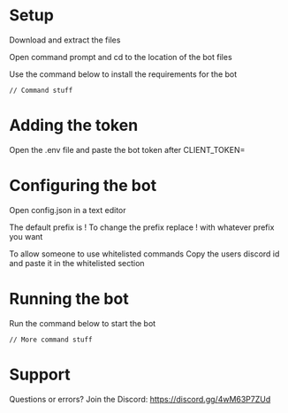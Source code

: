 # Setup

Download and extract the files

Open command prompt and cd to the location of the bot files

Use the command below to install the requirements for the bot
```
// Command stuff
```

# Adding the token
Open the .env file and paste the bot token after CLIENT_TOKEN=

# Configuring the bot
Open config.json in a text editor

The default prefix is !
To change the prefix replace ! with whatever prefix you want

To allow someone to use whitelisted commands
Copy the users discord id and paste it in the whitelisted section

# Running the bot
Run the command below to start the bot
```
// More command stuff
```

# Support
Questions or errors?
Join the Discord: https://discord.gg/4wM63P7ZUd
